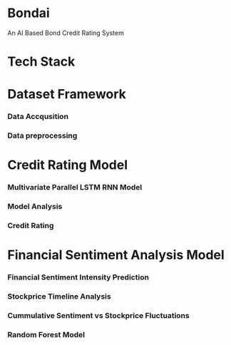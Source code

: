 # Bondai
An AI Based Bond Credit Rating System



# Tech Stack


# Dataset Framework

### Data Accqusition

### Data preprocessing


# Credit Rating Model

### Multivariate Parallel LSTM RNN Model

### Model Analysis

### Credit Rating


# Financial Sentiment Analysis Model

### Financial Sentiment Intensity Prediction

### Stockprice Timeline Analysis

### Cummulative Sentiment vs Stockprice Fluctuations

### Random Forest Model 
